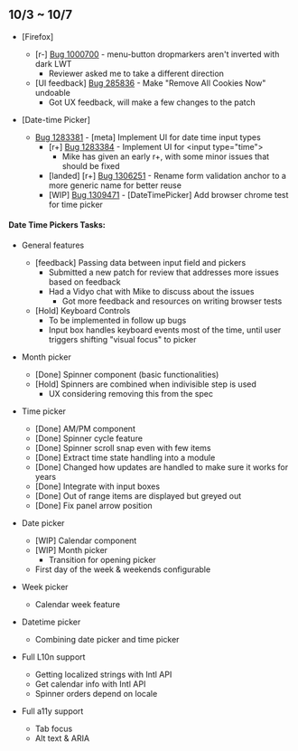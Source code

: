 ## 10/3 ~ 10/7

- [Firefox]
	- [r-] [Bug 1000700](https://bugzilla.mozilla.org/show_bug.cgi?id=1000700) - menu-button dropmarkers aren't inverted with dark LWT
		- Reviewer asked me to take a different direction
	- [UI feedback] [Bug 285836](https://bugzilla.mozilla.org/show_bug.cgi?id=285836) - Make "Remove All Cookies Now" undoable
		- Got UX feedback, will make a few changes to the patch

- [Date-time Picker]
	- [Bug 1283381](https://bugzilla.mozilla.org/show_bug.cgi?id=1283381) - [meta] Implement UI for date time input types
		- [r+] [Bug 1283384](https://bugzilla.mozilla.org/show_bug.cgi?id=1283384) - Implement UI for \<input type="time"\>
			- Mike has given an early r+, with some minor issues that should be fixed
		- [landed] [r+] [Bug 1306251](https://bugzilla.mozilla.org/show_bug.cgi?id=1306251) - Rename form validation anchor to a more generic name for better reuse
		- [WIP] [Bug 1309471](https://bugzilla.mozilla.org/show_bug.cgi?id=1309471) - [DateTimePicker] Add browser chrome test for time picker

#### Date Time Pickers Tasks:

- General features
	- [feedback] Passing data between input field and pickers
		- Submitted a new patch for review that addresses more issues based on feedback
		- Had a Vidyo chat with Mike to discuss about the issues
			- Got more feedback and resources on writing browser tests
	- [Hold] Keyboard Controls
		- To be implemented in follow up bugs
		- Input box handles keyboard events most of the time, until user triggers shifting "visual focus" to picker
- Month picker
	- [Done] Spinner component (basic functionalities)
	- [Hold] Spinners are combined when indivisible step is used
		- UX considering removing this from the spec
- Time picker
	- [Done] AM/PM component
	- [Done] Spinner cycle feature
	- [Done] Spinner scroll snap even with few items
	- [Done] Extract time state handling into a module
	- [Done] Changed how updates are handled to make sure it works for years
	- [Done] Integrate with input boxes
	- [Done] Out of range items are displayed but greyed out
	- [Done] Fix panel arrow position
- Date picker
	- [WIP] Calendar component
	- [WIP] Month picker
		- Transition for opening picker
	- First day of the week & weekends configurable
- Week picker
	- Calendar week feature
- Datetime picker
	- Combining date picker and time picker

- Full L10n support
	- Getting localized strings with Intl API
	- Get calendar info with Intl API
	- Spinner orders depend on locale
- Full a11y support
	- Tab focus
	- Alt text & ARIA
